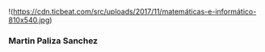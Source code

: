 !(https://cdn.ticbeat.com/src/uploads/2017/11/matemáticas-e-informático-810x540.jpg)
### Martin Paliza Sanchez

